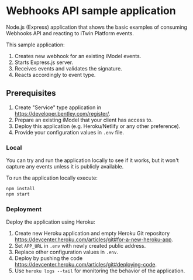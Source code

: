 # Webhooks API sample application

Node.js (Express) application that shows the basic examples of consuming Webhooks API and reacting to iTwin Platform events.

This sample application:

1. Creates new webhook for an existing iModel events.
2. Starts Express.js server.
3. Receives events and validates the signature.
4. Reacts accordingly to event type.

## Prerequisites

1. Create "Service" type application in <https://developer.bentley.com/register/>.
2. Prepare an existing iModel that your client has access to.
3. Deploy this application (e.g. Heroku/Netlify or any other preference).
4. Provide your configuration values in `.env` file.

### Local

You can try and run the application locally to see if it works, but it won't capture any events unless it is publicly available.

To run the application locally execute:

```ps
npm install
npm start
```

### Deployment

Deploy the application using Heroku:

1. Create new Heroku application and empty Heroku Git repository <https://devcenter.heroku.com/articles/git#for-a-new-heroku-app>.
2. Set `APP_URL` in `.env` with newly created public address.
3. Replace other configuration values in `.env`.
4. Deploy by pushing the code <https://devcenter.heroku.com/articles/git#deploying-code>.
5. Use `heroku logs --tail` for monitoring the behavior of the application.
